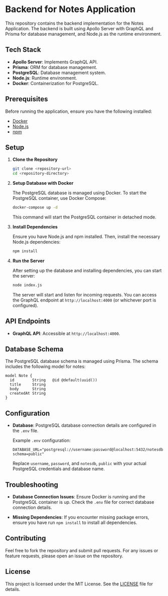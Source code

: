 # Backend for Notes Application

This repository contains the backend implementation for the Notes Application. The backend is built using Apollo Server with GraphQL and Prisma for database management, and Node.js as the runtime environment.

## Tech Stack

- **Apollo Server**: Implements GraphQL API.
- **Prisma**: ORM for database management.
- **PostgreSQL**: Database management system.
- **Node.js**: Runtime environment.
- **Docker**: Containerization for PostgreSQL.

## Prerequisites

Before running the application, ensure you have the following installed:

- [Docker](https://www.docker.com/get-started)
- [Node.js](https://nodejs.org/)
- [npm](https://www.npmjs.com/)

## Setup

1. **Clone the Repository**

   ```bash
   git clone <repository-url>
   cd <repository-directory>

   ```

2. **Setup Database with Docker**

   The PostgreSQL database is managed using Docker. To start the PostgreSQL container, use Docker Compose:

   ```bash
   docker-compose up -d
   ```

   This command will start the PostgreSQL container in detached mode.

3. **Install Dependencies**

   Ensure you have Node.js and npm installed. Then, install the necessary Node.js dependencies:

   ```bash
   npm install
   ```

4. **Run the Server**

   After setting up the database and installing dependencies, you can start the server:

   ```bash
   node index.js
   ```

   The server will start and listen for incoming requests. You can access the GraphQL endpoint at `http://localhost:4000` (or whichever port is configured).

## API Endpoints

- **GraphQL API**: Accessible at `http://localhost:4000`.

## Database Schema

The PostgreSQL database schema is managed using Prisma. The schema includes the following model for notes:

```prisma
model Note {
  id        String   @id @default(uuid())
  title     String
  body      String
  createdAt String
}

```

## Configuration

- **Database**: PostgreSQL database connection details are configured in the `.env` file.

  Example `.env` configuration:

  ```env
  DATABASE_URL="postgresql://username:password@localhost:5432/notesdb?schema=public"
  ```

  Replace `username`, `password`, and `notesdb`, `public` with your actual PostgreSQL credentials and database name.

## Troubleshooting

- **Database Connection Issues**: Ensure Docker is running and the PostgreSQL container is up. Check the `.env` file for correct database connection details.

- **Missing Dependencies**: If you encounter missing package errors, ensure you have run `npm install` to install all dependencies.

## Contributing

Feel free to fork the repository and submit pull requests. For any issues or feature requests, please open an issue on the repository.

## License

This project is licensed under the MIT License. See the [LICENSE](LICENSE) file for details.
